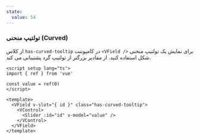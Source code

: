 ```yaml
---
state:
  value: 54
---
```


### تولتیپ منحنی (Curved)

از کلاس `has-curved-tooltip` در کامپوننت `<VField />` برای نمایش یک تولتیپ منحنی شکل استفاده کنید. از مقادیر بزرگتر از تولتیپ گرد پشتیبانی می کند.

<!--code-->

```vue
<script setup lang="ts">
import { ref } from 'vue'

const value = ref(0)
</script>

<template>
  <VField v-slot="{ id }" class="has-curved-tooltip">
    <VControl>
      <Slider :id="id" v-model="value" />
    </VControl>
  </VField>
</template>
```

<!--/code-->

<!--example-->

<div class="columns mt-2">
  <div class="column is-6">
    <VField v-slot="{ id }" class="pt-5 px-4 has-curved-tooltip">
      <VControl>
        <Slider :id="id" v-model="frontmatter.state.value" />
      </VControl>
    </VField>
  </div>
</div>

<!--/example-->
